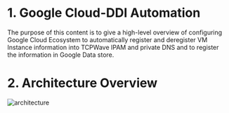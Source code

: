 # 1. Google Cloud-DDI Automation
The purpose of this content is to give a high-level overview of configuring Google Cloud Ecosystem to automatically register and deregister VM Instance information into TCPWave IPAM and private DNS and to register the information in Google Data store.
# 2. Architecture Overview
![architecture](https://user-images.githubusercontent.com/4006576/54914264-9475c180-4f1a-11e9-8e3b-3e3d62cd9f4c.png)
